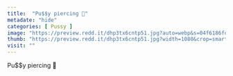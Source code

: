 ```yaml
---
title:  "Pu$$y piercing 👅"
metadate: "hide"
categories: [ Pussy ]
image: "https://preview.redd.it/dhp3tx6cntp51.jpg?auto=webp&s=04f6186fde682d2c2f33b0aa92f024c5c715bf42"
thumb: "https://preview.redd.it/dhp3tx6cntp51.jpg?width=1080&crop=smart&auto=webp&s=b9db06bca68ab5d9942aba9d01c9d047edda6c12"
visit: ""
---
```

Pu$$y piercing 👅
